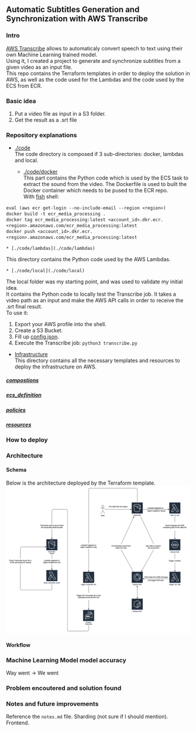 ## Automatic Subtitles Generation and Synchronization with AWS Transcribe

### Intro
[AWS Transcribe](https://aws.amazon.com/transcribe/) allows to automaticaly convert speech to text using their own Machine Learning trained model. <br/>
Using it, I created a project to generate and synchronize subtitles from a given video as an input file. <br />
This repo contains the Terraform templates in order to deploy the solution in AWS, as well as the code used for the Lambdas and the code used by the ECS from ECR.

### Basic idea
1. Put a video file as input in a S3 folder.
2. Get the result as a .srt file

### Repository explanations
  * [./code](./code) <br/>
The code directory is composed if 3 sub-directories: docker, lambdas and local.

    * [./code/docker](./code/docker) <br/>
This part contains the Python code which is used by the ECS task to extract the sound from the video. The Dockerfile is used to built the Docker container which needs to be pused to the ECR repo. <br/>
With [fish](https://fishshell.com/) shell:
```
eval (aws ecr get-login --no-include-email --region <region>)
docker build -t ecr_media_processing .
docker tag ecr_media_processing:latest <account_id>.dkr.ecr.<region>.amazonaws.com/ecr_media_processing:latest
docker push <account_id>.dkr.ecr.<region>.amazonaws.com/ecr_media_processing:latest
```

    * [./code/lambdas](./code/lambdas)
This directory contains the Python code used by the AWS Lambdas.

    * [./code/local](./code/local)
The local folder was my starting point, and was used to validate my initial idea. <br/>
It contains the Python code to locally test the Transcribe job. It takes a video path as an input and make the AWS API calls in order to receive the .srt final result. <br />
To use it:
1. Export your AWS profile into the shell.
2. Create a S3 Bucket.
3. Fill up [config.json](./code/local/config.json).
4. Execute the Transcribe job: `python3 transcribe.py`

 * [Infrastructure](./infrastructure) <br/>
This directory contains all the necessary templates and resources to deploy the infrastructure on AWS.
##### [compostions](./infrastructure/compositions)
##### [ecs_definition](./infrastructure/ecs_defintion)
##### [policies](./infrastructure/policies)
##### [resources](./infrastructure/resources)


### How to deploy

### Architecture
#### Schema
Below is the architecture deployed by the Terraform template.
![architecture](./readme_assets/aws_subtitles_infrastructure.png)

#### Workflow

### Machine Learning Model model accuracy
Way went -> We went

### Problem encoutered and solution found

### Notes and future improvements
Reference the `notes.md` file. Sharding (not sure if I should mention). Frontend.